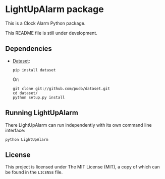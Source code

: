 # LightUpAlarm package

This is a Clock Alarm Python package.

This README file is still under development.

## Dependencies
* [Dataset](http://dataset.readthedocs.org/en/latest/index.html): 
   ```
   pip install dataset
   ```
   Or:
   ```
   git clone git://github.com/pudo/dataset.git
   cd dataset/
   python setup.py install
   ```


## Running LightUpAlarm
There LightUpAlarm can run independently with its own command line interface:
```
python LightUpAlarm
```


## License
This project is licensed under The MIT License (MIT), a copy of which can be found in the `LICENSE` file.
